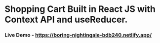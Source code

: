 # Shopping Cart Built in React JS with Context API and useReducer.

### Live Demo - https://boring-nightingale-bdb240.netlify.app/

